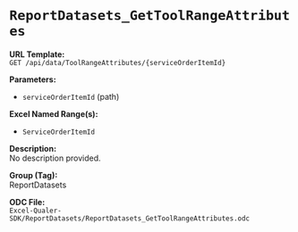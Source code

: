 # `ReportDatasets_GetToolRangeAttributes`

**URL Template:**  
`GET /api/data/ToolRangeAttributes/{serviceOrderItemId}`

**Parameters:**  
- `serviceOrderItemId` (path)

**Excel Named Range(s):**  
- `ServiceOrderItemId`

**Description:**  
No description provided.

**Group (Tag):**  
ReportDatasets

**ODC File:**  
`Excel-Qualer-SDK/ReportDatasets/ReportDatasets_GetToolRangeAttributes.odc`
